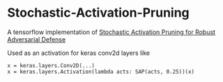 # Stochastic-Activation-Pruning

A tensorflow implementation of [Stochastic Activation Pruning for Robust Adversarial Defense](https://www.semanticscholar.org/paper/Stochastic-Activation-Pruning-for-Robust-Defense-Dhillon-Azizzadenesheli/2f201c77e7ccdf1f37115e16accac3486a65c03d)

Used as an activation for keras conv2d layers like

```
x = keras.layers.Conv2D(...)
x = keras.layers.Activation(lambda acts: SAP(acts, 0.25))(x)
```
